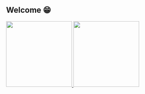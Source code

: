 ## Welcome 😁

 <div>
   <a href="https://github.com/EllieAoi">
   <img height="180em" src="https://github-readme-stats.vercel.app/api?username=EllieAoi&show_icons=true&theme=tokyonight&include_all_commits=true&count_private=true"/>
   <img height="180em" src="https://github-readme-stats.vercel.app/api/top-langs/?username=EllieAoi&layout=synthwave&langs_count=6&theme=tokyonight"/>

</div>
